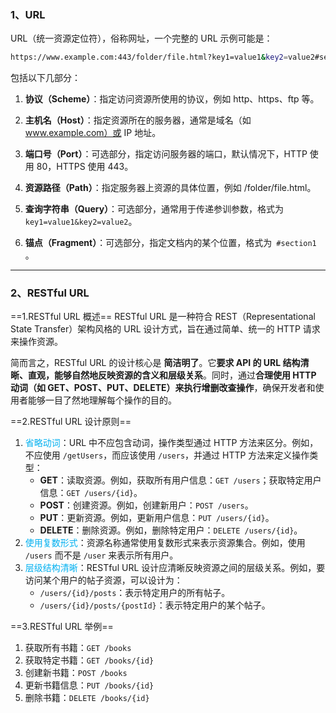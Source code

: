 ### 1、URL

URL（统一资源定位符），俗称网址，一个完整的 URL 示例可能是：

```bash
https://www.example.com:443/folder/file.html?key1=value1&key2=value2#section1
```

包括以下几部分：

1. **协议（Scheme）**：指定访问资源所使用的协议，例如 http、https、ftp 等。

2. **主机名（Host）**：指定资源所在的服务器，通常是域名（如 www.example.com）或 IP 地址。

3. **端口号（Port）**：可选部分，指定访问服务器的端口，默认情况下，HTTP 使用 80，HTTPS 使用 443。

4. **资源路径（Path）**：指定服务器上资源的具体位置，例如 /folder/file.html。

5. **查询字符串（Query）**：可选部分，通常用于传递参训参数，格式为 `key1=value1&key2=value2`。

6. **锚点（Fragment）**：可选部分，指定文档内的某个位置，格式为` #section1` 。

---



### 2、RESTful URL

==1.RESTful URL 概述==
RESTful URL 是一种符合 REST（Representational State Transfer）架构风格的 URL 设计方式，旨在通过简单、统一的 HTTP 请求来操作资源。

简而言之，RESTful URL 的设计核心是 **简洁明了**。它**要求 API 的 URL 结构清晰、直观，能够自然地反映资源的含义和层级关系**。同时，通过**合理使用 HTTP 动词（如 GET、POST、PUT、DELETE）来执行增删改查操作**，确保开发者和使用者能够一目了然地理解每个操作的目的。

==2.RESTful URL 设计原则==
1. <font color="#00b0f0">省略动词</font>：URL 中不应包含动词，操作类型通过 HTTP 方法来区分。例如，不应使用 `/getUsers`，而应该使用 `/users`，并通过 HTTP 方法来定义操作类型：
    - **GET**：读取资源。例如，获取所有用户信息：`GET /users`；获取特定用户信息：`GET /users/{id}`。
    - **POST**：创建资源。例如，创建新用户：`POST /users`。
    - **PUT**：更新资源。例如，更新用户信息：`PUT /users/{id}`。
    - **DELETE**：删除资源。例如，删除特定用户：`DELETE /users/{id}`。
2. <font color="#00b0f0">使用复数形式</font>：资源名称通常使用复数形式来表示资源集合。例如，使用 `/users` 而不是 `/user` 来表示所有用户。
3. <font color="#00b0f0">层级结构清晰</font>：RESTful URL 设计应清晰反映资源之间的层级关系。例如，要访问某个用户的帖子资源，可以设计为：
    - `/users/{id}/posts`：表示特定用户的所有帖子。
    - `/users/{id}/posts/{postId}`：表示特定用户的某个帖子。

==3.RESTful URL 举例==
1. 获取所有书籍：`GET /books`
2. 获取特定书籍：`GET /books/{id}`
3. 创建新书籍：`POST /books`
4. 更新书籍信息：`PUT /books/{id}`
5. 删除书籍：`DELETE /books/{id}`

